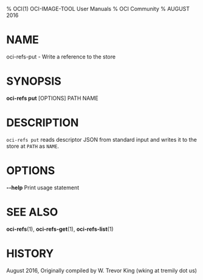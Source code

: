 % OCI(1) OCI-IMAGE-TOOL User Manuals
% OCI Community
% AUGUST 2016
# NAME

oci-refs-put \- Write a reference to the store

# SYNOPSIS

**oci-refs put** [OPTIONS] PATH NAME

# DESCRIPTION

`oci-refs put` reads descriptor JSON from standard input and writes it to the store at `PATH` as `NAME`.

# OPTIONS

**--help**
  Print usage statement

# SEE ALSO

**oci-refs**(1), **oci-refs-get**(1), **oci-refs-list**(1)

# HISTORY

August 2016, Originally compiled by W. Trevor King (wking at tremily dot us)
